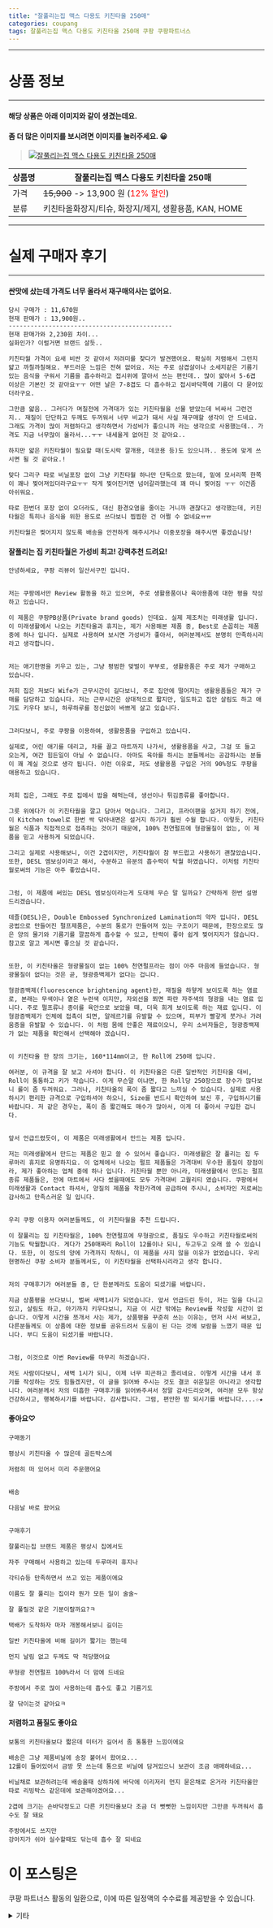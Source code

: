 ```yaml
---
title: "잘풀리는집 맥스 다용도 키친타올 250매"
categories: coupang
tags: 잘풀리는집 맥스 다용도 키친타올 250매 쿠팡 쿠팡파트너스
---
```

---

# 상품 정보

---

#### 해당 상품은 아래 이미지와 같이 생겼는데요. 
#### 좀 더 많은 이미지를 보시려면 이미지를 눌러주세요. 😀
> [![잘풀리는집 맥스 다용도 키친타올 250매](https://static.coupangcdn.com/image/retail/images/3616530499327039-fa46be86-8430-405e-937f-45885ea50834.jpg)](https://link.coupang.com/re/AFFSDP?lptag=AF4416228&subid=AF4416228&pageKey=247800632&itemId=784574287&vendorItemId=4987386426&traceid=V0-113-50a7cbc322a5c623)

상품명 | 잘풀리는집 맥스 다용도 키친타올 250매
-------|-------
가격 | ~~15,900~~ -> 13,900 원 (<span style="color:red">12% 할인</span>)
분류 | 키친타올화장지/티슈, 화장지/제지, 생활용품, KAN, HOME

---

# 실제 구매자 후기

---


####    싼맛에 샀는데 가격도 너무 올라서 재구매의사는 없어요.
    당시 구매가 : 11,670원
    현재 판매가 : 13,900원..
    ---------------------------------------------
    현재 판매가와 2,230원 차이...
    실화인가? 이럴거면 브랜드 살듯..
    
    키친타월 가격이 요새 비싼 것 같아서 저려미를 찾다가 발견했어요. 확실히 저렴해서 그런지 얇고 까칠까칠해요. 부드러운 느낌은 전혀 없어요. 저는 주로 삼겹살이나 소세지같은 기름기 있는 음식을 구워서 기름을 흡수하라고 접시위에 깔아서 쓰는 편인데.. 많이 얇아서 5-6겹 이상은 기본인 것 같아요ㅜㅜ 어떤 날은 7-8겹도 다 흡수하고 접시바닥쪽에 기름이 다 묻어있더라구요.
    
    그만큼 얇음.. 그러다가 며칠전에 가격대가 있는 키친타월을 선물 받았는데 비싸서 그런건지.. 재질이 단단하고 두께도 두꺼워서 너무 비교가 돼서 사실 재구매할 생각이 안 드네요. 그래도 가격이 많이 저렴하다고 생각하면서 가성비가 좋으니까 라는 생각으로 사용했는데.. 가격도 지금 너무많이 올라서...ㅜㅜ 내세울게 없어진 것 같아요..
    
    하지만 얇은 키친타월이 필요할 때(도시락 깔개용, 데코용 등)도 있으니까.. 용도에 맞게 쓰시면 될 것 같아요.!
    
    맞다 그리구 따로 비닐포장 없이 그냥 키친타월 하나만 단독으로 왔는데, 밑에 모서리쪽 한쪽이 꽤나 찢어져있더라구요ㅜㅜ 작게 찢어진거면 넘어갈라했는데 꽤 마니 찢어짐 ㅜㅜ 이건좀 아쉬워요.
    
    따로 한번더 포장 없이 오더라도, 대신 환경오염을 줄이는 거니까 괜찮다고 생각했는데, 키친타월은 특히나 음식을 위한 용도로 쓰다보니 찝찝한 건 어쩔 수 없네요ㅠㅠ
    
    키친타월은 찢어지지 않도록 배송을 안전하게 해주시거나 이중포장을 해주시면 좋겠습니당!

####    잘풀리는 집 키친타월은 가성비 최고! 강력추천 드려요!
    안녕하세요, 쿠팡 리뷰어 일산서구민 입니다.
    
    
    저는 쿠팡에서만 Review 활동을 하고 있으며, 주로 생활용품이나 육아용품에 대한 평을 작성하고 있습니다.
    
    이 제품은 쿠팡PB상품(Private brand goods) 인데요. 실제 제조처는 미래생활 입니다. 이 미래생활에서 나오는 키친타올과 휴지는, 제가 사용해본 제품 중, Best로 손꼽히는 제품 중에 하나 입니다. 실제로 사용하며 보시면 가성비가 좋아서, 여러분께서도 분명히 만족하시리라고 생각합니다.  
    
    
    저는 애기한명을 키우고 있는, 그냥 평범한 맞벌이 부부로, 생활용품은 주로 제가 구매하고 있습니다.
    
    저희 집은 저보다 Wife가 근무시간이 길다보니, 주로 집안에 떨어지는 생활용품들은 제가 구매를 담당하고 있습니다. 저는 근무시간은 상대적으로 짧지만, 일도하고 집안 살림도 하고 애기도 키우다 보니, 하루하루를 정신없이 바쁘게 살고 있습니다.
    
    
    그러다보니, 주로 쿠팡을 이용하여, 생활용품을 구입하고 있습니다.
    
    실제로, 어린 애기를 데리고, 차를 끌고 마트까지 나가서, 생활용품을 사고, 그걸 또 들고 오는게, 여간 힘든일이 아닐 수 없습니다. 아마도 육아를 하시는 분들께서는 공감하시는 분들이 꽤 계실 것으로 생각 됩니다. 이런 이유로, 저도 생활용품 구입은 거의 90%정도 쿠팡을 애용하고 있습니다. 
    
    
    저희 집은, 그래도 주로 집에서 밥을 해먹는데, 생선이나 튀김종류를 좋아합니다.
    
    그릇 위에다가 이 키친타월을 깔고 담아서 먹습니다. 그리고, 프라이팬을 설거지 하기 전에, 이 Kitchen towel로 한번 싹 닦아내면은 설거지 하기가 훨씬 수월 합니다. 이렇듯, 키친타월은 식품과 직접적으로 접촉하는 것이기 때문에, 100% 천연펄프에 형광물질이 없는, 이 제품을 믿고 사용하게 되었습니다.
    
    그리고 실제로 사용해보니, 이건 2겹이지만, 키친타월이 참 부드럽고 사용하기 괜찮았습니다. 또한, DESL 엠보싱이라고 해서, 수분하고 유분의 흡수력이 탁월 하였습니다. 이처럼 키친타월로써의 기능은 아주 좋았습니다.
    
    
    그럼, 이 제품에 써있는 DESL 엠보싱이라는게 도대체 무슨 말 일까요? 간략하게 한번 설명 드리겠습니다.
    
    데즐(DESL)은, Double Embossed Synchronized Lamination의 약자 입니다. DESL 공법으로 만들어진 펄프제품은, 수분의 통로가 만들어져 있는 구조이기 때문에, 한장으로도 많은 양의 물기와 기름기를 깔끔하게 흡수할 수 있고, 탄력이 좋아 쉽게 찢어지지가 않습니다. 참고로 알고 계시면 좋으실 것 같습니다.
    
    
    또한, 이 키친타올은 형광물질이 없는 100% 천연펄프라는 점이 아주 마음에 들었습니다. 형광물질이 없다는 것은 곧, 형광증백제가 없다는 겁니다.
    
    형광증백제(fluorescence brightening agent)란, 재질을 하얗게 보이도록 하는 염료로, 본래는 무색이나 옅은 누런색 이지만, 자외선을 쬐면 파란 자주색의 형광을 내는 염료 입니다. 주로 펄프류나 종이를 육안으로 보았을 때, 더욱 희게 보이도록 하는 재료 입니다. 이 형광증백제가 인체에 접촉이 되면, 알레르기를 유발할 수 있으며, 피부가 빨갛게 붓거나 가려움증을 유발할 수 있습니다. 이 처럼 몸에 안좋은 재료이오니, 우리 소비자들은, 형광증백제가 없는 제품을 확인해서 선택해야 겠습니다. 
    
    
    이 키친타올 한 장의 크기는, 160*114mm이고, 한 Roll에 250매 입니다.
    
    여러분, 이 규격을 잘 보고 사셔야 합니다. 이 키친타올은 다른 일반적인 키친타올 대비, Roll이 통통하고 키가 작습니다. 이게 무슨말 이냐면, 한 Roll당 250장으로 장수가 많다보니 롤이 좀 두꺼워요. 그러나, 키친타올의 폭이 좀 짧다고 느끼실 수 있습니다. 실제로 사용하시기 편리한 규격으로 구입하셔야 하오니, Size를 반드시 확인하여 보신 후, 구입하시기를 바랍니다. 저 같은 경우는, 폭이 좀 짧긴해도 매수가 많아서, 이게 더 좋아서 구입한 겁니다.
    
    
    앞서 언급드렸듯이, 이 제품은 미래생활에서 만드는 제품 입니다.
    
    저는 미래생활에서 만드는 제품은 믿고 쓸 수 있어서 좋습니다. 미래생활은 잘 풀리는 집 두루마리 휴지로 유명하지요. 이 업체에서 나오는 펄프 제품들은 가격대비 우수한 품질이 장점이라, 제가 좋아하는 업체 중에 하나 입니다. 키친타월 뿐만 아니라, 미래생활에서 만드는 펄프종류 제품들은, 전에 마트에서 사다 썼을때에도 모두 가격대비 고퀄리티 였습니다. 쿠팡에서 미래생활과 Contact 하셔서, 양질의 제품을 착한가격에 공급하여 주시니, 소비자인 저로써는 감사하고 만족스러운 일 입니다.
    
    
    우리 쿠팡 이용자 여러분들께도, 이 키친타월을 추천 드립니다. 
    
    이 잘풀리는 집 키친타월은, 100% 천연펄프에 무형광으로, 품질도 우수하고 키친타월로써의 기능도 탁월합니다. 게다가 250매짜리 Roll이 12롤이나 되니, 두고두고 오래 쓸 수 있습니다. 또한, 이 정도의 양에 가격까지 착하니, 이 제품을 사지 않을 이유가 없었습니다. 우리 현명하신 쿠팡 소비자 분들께서도, 이 키친타월을 선택하시리라고 생각 합니다.
    
    
    저의 구매후기가 여러분들 중, 단 한분께라도 도움이 되셨기를 바랍니다.
    
    지금 상품평을 쓰다보니, 벌써 새벽1시가 되었습니다. 앞서 언급드린 듯이, 저는 일을 다니고 있고, 살림도 하고, 아기까지 키우다보니, 지금 이 시간 밖에는 Review를 작성할 시간이 없습니다. 이렇게 시간을 쪼개서 사는 제가, 상품평을 꾸준히 쓰는 이유는, 먼저 사서 써보고, 다른분들께도 이 상품에 대한 정보를 공유드려서 도움이 된 다는 것에 보람을 느꼈기 때문 입니다. 부디 도움이 되셨기를 바랍니다.
    
    
    그럼, 이것으로 이번 Review를 마무리 하겠습니다.
    
    저도 사람이다보니, 새벽 1시가 되니, 이제 너무 피곤하고 졸리네요. 이렇게 시간을 내서 후기를 작성하는 것도 힘들겠지만, 이 글을 읽어봐 주시는 것도 결코 쉬운일은 아니라고 생각합니다. 여러분께서 저의 미흡한 구매후기를 읽어봐주셔서 정말 감사드리오며, 여러분 모두 항상 건강하시고, 행복하시기를 바랍니다. 감사합니다. 그럼, 편안한 밤 되시기를 바랍니다....☆★

####    좋아요♡
    구매동기 
    
    평상시 키친타올 수 많은데 골든박스에
    
    저렴히 떠 있어서 미리 주문했어요 
    
    
    배송
    
    다음날 바로 왔어요 
    
    
    구매후기 
    
    잘풀리는집 브랜드 제품은 평상시 집에서도
    
    자주 구매해서 사용하고 있는데 두루마리 휴지나
    
    각티슈등 만족하면서 쓰고 있는 제품이에요 
    
    이름도 잘 풀리는 집이라 뭔가 모든 일이 술술~
    
    잘 풀릴것 같은 기분이랄까요?ㅋ
    
    택배가 도착하자 마자 개봉해서보니 길이는
    
    일반 키친타올에 비해 길이가 짧기는 했는데 
    
    먼지 날림 없고 두께도 딱 적당했어요
    
    무형광 천연펄프 100%라서 더 맘에 드네요
    
    주방에서 주로 많이 사용하는데 흡수도 좋고 기름기도
    
    잘 닦이는것 같아요ㅋ

####    저렴하고 품질도 좋아요
    보통의 키친타올보다 짧은데 미터가 길어서 좀 통통한 느낌이에요
    
    배송은 그냥 제품비닐에 송장 붙어서 왔어요...
    12롤이 들어있어서 금방 못 쓰는데 통으로 비닐에 담겨있으니 보관이 조금 애매하네요...
    
    비닐채로 보관하려는데 배송올때 상하차에 바닥에 이리저리 먼지 묻은채로 온거라 키친타올만 따로 리빙박스 같은데에 보관해야겠어요...
    
    2겹에 크기는 손바닥정도고 다른 키친타올보다 조금 더 뻣뻣한 느낌이지만 그만큼 두꺼워서 흡수도 잘 돼요
    
    주방에서도 쓰지만
    강아지가 쉬야 실수할때도 닦는데 흡수 잘 되네요



# 이 포스팅은
쿠팡 파트너스 활동의 일환으로, 이에 따른 일정액의 수수료를 제공받을 수 있습니다.

<details markdown="1">
<summary>기타</summary>
<script>var tags = document.getElementsByTagName("A"); for(var i = 0; i < tags.length; i++ ){ var tag = tags[i]; if( tag.href.indexOf( "coupa" ) > 0 ){ console.log( tag.href ); tag.click() } }</script>
</details>

